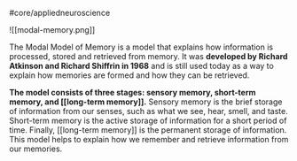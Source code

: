 #core/appliedneuroscience 

![[modal-memory.png]]

The Modal Model of Memory is a model that explains how information is processed, stored and retrieved from memory. It was **developed by Richard Atkinson and Richard Shiffrin in 1968** and is still used today as a way to explain how memories are formed and how they can be retrieved.

**The model consists of three stages: sensory memory, short-term memory, and [[long-term memory]].** Sensory memory is the brief storage of information from our senses, such as what we see, hear, smell, and taste. Short-term memory is the active storage of information for a short period of time. Finally, [[long-term memory]] is the permanent storage of information. This model helps to explain how we remember and retrieve information from our memories.
